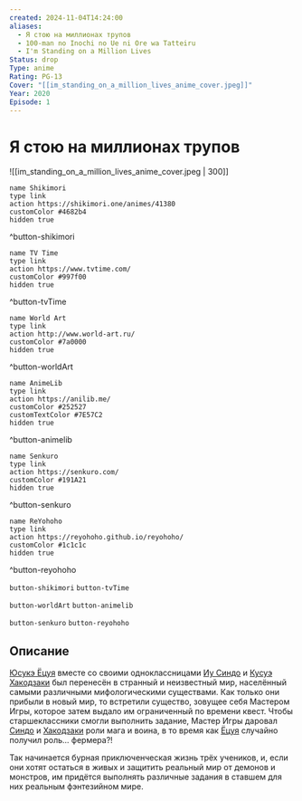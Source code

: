 ```yaml
---
created: 2024-11-04T14:24:00
aliases:
  - Я стою на миллионах трупов
  - 100-man no Inochi no Ue ni Ore wa Tatteiru
  - I'm Standing on a Million Lives
Status: drop
Type: anime
Rating: PG-13
Cover: "[[im_standing_on_a_million_lives_anime_cover.jpeg]]"
Year: 2020
Episode: 1
---
```


# Я стою на миллионах трупов

![[im_standing_on_a_million_lives_anime_cover.jpeg | 300]]

```button
name Shikimori
type link
action https://shikimori.one/animes/41380
customColor #4682b4
hidden true
```
^button-shikimori

```button
name TV Time
type link
action https://www.tvtime.com/
customColor #997f00
hidden true
```
^button-tvTime

```button
name World Art
type link
action http://www.world-art.ru/
customColor #7a0000
hidden true
```
^button-worldArt

```button
name AnimeLib
type link
action https://anilib.me/
customColor #252527
customTextColor #7E57C2
hidden true
```
^button-animelib

```button
name Senkuro
type link
action https://senkuro.com/
customColor #191A21
hidden true
```
^button-senkuro

```button
name ReYohoho
type link
action https://reyohoho.github.io/reyohoho/
customColor #1c1c1c
hidden true
```
^button-reyohoho

`button-shikimori` `button-tvTime`

`button-worldArt` `button-animelib`

`button-senkuro` `button-reyohoho`

## Описание

[Юсукэ Ёцуя](https://shikimori.one/characters/179019-yuusuke-yotsuya) вместе со своими одноклассницами [Иу Синдо](https://shikimori.one/characters/179020-iu-shindou) и [Кусуэ Хакодзаки](https://shikimori.one/characters/179021-kusue-hakozaki) был перенесён в странный и неизвестный мир, населённый самыми различными мифологическими существами. Как только они прибыли в новый мир, то встретили существо, зовущее себя Мастером Игры, которое затем выдало им ограниченный по времени квест. Чтобы старшеклассники смогли выполнить задание, Мастер Игры даровал [Синдо](https://shikimori.one/characters/179020-iu-shindou) и [Хакодзаки](https://shikimori.one/characters/179021-kusue-hakozaki) роли мага и воина, в то время как [Ёцуя](https://shikimori.one/characters/179019-yuusuke-yotsuya) случайно получил роль... фермера?!

Так начинается бурная приключенческая жизнь трёх учеников, и, если они хотят остаться в живых и защитить реальный мир от демонов и монстров, им придётся выполнять различные задания в ставшем для них реальным фэнтезийном мире.
